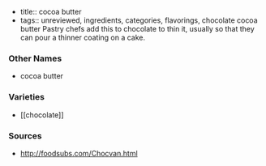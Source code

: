 - title:: cocoa butter
- tags:: unreviewed, ingredients, categories, flavorings, chocolate
cocoa butter Pastry chefs add this to chocolate to thin it, usually so that they can pour a thinner coating on a cake.

### Other Names

* cocoa butter

### Varieties

* [[chocolate]]

### Sources
* http://foodsubs.com/Chocvan.html
